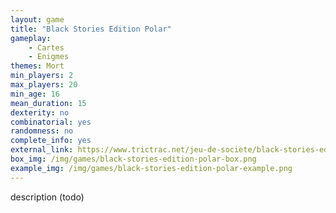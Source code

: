 ```yaml
---
layout: game
title: "Black Stories Edition Polar"
gameplay:
    - Cartes
    - Enigmes
themes: Mort
min_players: 2
max_players: 20
min_age: 16
mean_duration: 15
dexterity: no
combinatorial: yes
randomness: no
complete_info: yes
external_link: https://www.trictrac.net/jeu-de-societe/black-stories-edition-polar
box_img: /img/games/black-stories-edition-polar-box.png
example_img: /img/games/black-stories-edition-polar-example.png
---
```


description (todo)
